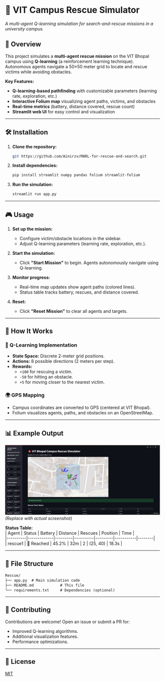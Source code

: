 # 🚨 VIT Campus Rescue Simulator  
*A multi-agent Q-learning simulation for search-and-rescue missions in a university campus.*



## 📖 Overview  
This project simulates a **multi-agent rescue mission** on the VIT Bhopal campus using **Q-learning** (a reinforcement learning technique). Autonomous agents navigate a 50×50 meter grid to locate and rescue victims while avoiding obstacles.

**Key Features:**  
- **Q-learning-based pathfinding** with customizable parameters (learning rate, exploration, etc.)  
- **Interactive Folium map** visualizing agent paths, victims, and obstacles  
- **Real-time metrics** (battery, distance covered, rescue count)  
- **Streamlit web UI** for easy control and visualization  

---

## 🛠️ Installation  
1. **Clone the repository:**  
   ```bash
   git https://github.com/Ainirzv/MARL-for-rescue-and-search.git
   ```

2. **Install dependencies:**  
   ```bash
   pip install streamlit numpy pandas folium streamlit-folium
   ```

3. **Run the simulation:**  
   ```bash
   streamlit run app.py
   ```

---

## 🎮 Usage  
1. **Set up the mission:**  
   - Configure victim/obstacle locations in the sidebar.  
   - Adjust Q-learning parameters (learning rate, exploration, etc.).  

2. **Start the simulation:**  
   - Click **"Start Mission"** to begin. Agents autonomously navigate using Q-learning.  

3. **Monitor progress:**  
   - Real-time map updates show agent paths (colored lines).  
   - Status table tracks battery, rescues, and distance covered.  

4. **Reset:**  
   - Click **"Reset Mission"** to clear all agents and targets.  

---

## 🧠 How It Works  
### 🔄 Q-Learning Implementation  
- **State Space:** Discrete 2-meter grid positions.  
- **Actions:** 8 possible directions (2 meters per step).  
- **Rewards:**  
  - `+100` for rescuing a victim.  
  - `-50` for hitting an obstacle.  
  - `+5` for moving closer to the nearest victim.  

### 🌍 GPS Mapping  
- Campus coordinates are converted to GPS (centered at VIT Bhopal).  
- Folium visualizes agents, paths, and obstacles on an OpenStreetMap.  

---

## 📊 Example Output  
![Screenshot](https://github.com/Ainirzv/MARL-for-rescue-and-search/blob/main/marl.jpg) *(Replace with actual screenshot)*  

**Status Table:**  
| Agent    | Status      | Battery | Distance | Rescues | Position  | Time   |  
|----------|-------------|---------|----------|---------|-----------|--------|  
| rescue1  | 🏁 Reached  | 45.2%   | 32m      | 2       | (25, 40)  | 18.3s  |  

---

## 📂 File Structure  
```
Rescue/
├── app.py  # Main simulation code
├── README.md            # This file
└── requirements.txt     # Dependencies (optional)
```

---

## 🤝 Contributing  
Contributions are welcome! Open an issue or submit a PR for:  
- Improved Q-learning algorithms.  
- Additional visualization features.  
- Performance optimizations.  

---

## 📜 License  
[MIT](https://choosealicense.com/licenses/mit/)  



